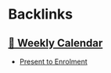 
# Backlinks
## [  📅  Weekly Calendar](<  📅  Weekly Calendar.md>)
- [Present to Enrolment](<Present to Enrolment.md>)

